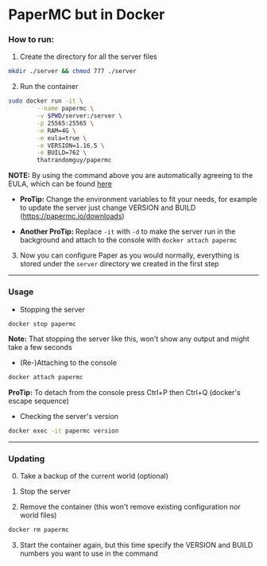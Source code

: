 # PaperMC but in Docker

### How to run:

1. Create the directory for all the server files
```bash
mkdir ./server && chmod 777 ./server
```

2. Run the container
```bash
sudo docker run -it \
		--name papermc \
		-v $PWD/server:/server \
		-p 25565:25565 \
		-e RAM=4G \
		-e eula=true \
		-e VERSION=1.16.5 \
		-e BUILD=762 \
		thatrandomguy/papermc
```

**NOTE:** By using the command above you are automatically agreeing to the EULA, which can be found [here](https://account.mojang.com/documents/minecraft_eula)

- **ProTip:** Change the environment variables to fit your needs, for example to update the server just change VERSION and BUILD (https://papermc.io/downloads)

- **Another ProTip:**  Replace `-it` with `-d` to make the server run in the background and attach to the console with `docker attach papermc`

3. Now you can configure Paper as you would normally, everything is stored under the `server` directory we created in the first step

---

### Usage

- Stopping the server
```bash
docker stop papermc
```
**Note:** That stopping the server like this, won't show any output and might take a few seconds

- (Re-)Attaching to the console
```bash
docker attach papermc
```

**ProTip:** To detach from the console press Ctrl+P then Ctrl+Q (docker's escape sequence)

- Checking the server's version
```bash
docker exec -it papermc version
```

---

### Updating

0. Take a backup of the current world (optional)

1. Stop the server

2. Remove the container (this won't remove existing configuration nor world files)
```bash
docker rm papermc
```

3. Start the container again, but this time specify the VERSION and BUILD numbers you want to use in the command